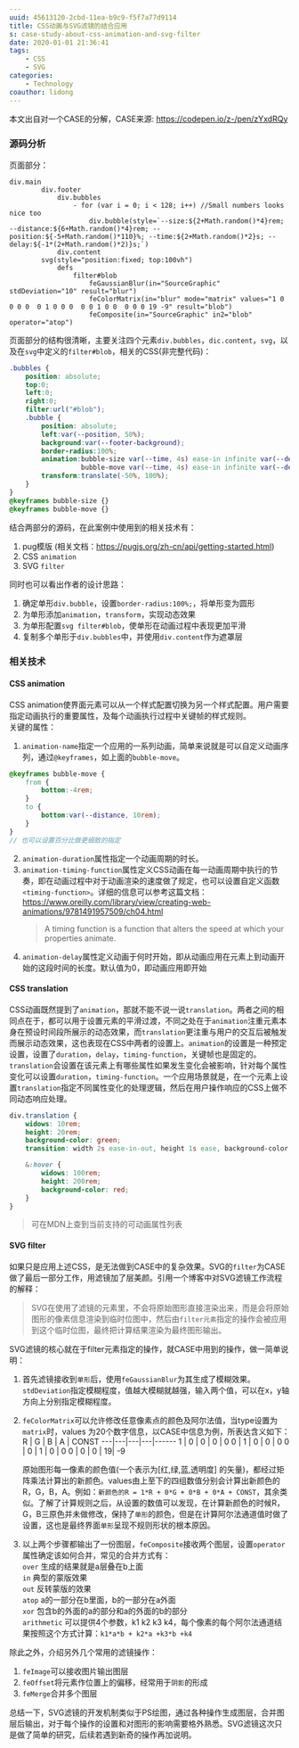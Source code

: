 ```yaml
---
uuid: 45613120-2cbd-11ea-b9c9-f5f7a77d9114
title: CSS动画与SVG滤镜的结合应用
s: case-study-about-css-animation-and-svg-filter
date: 2020-01-01 21:36:41
tags:
    - CSS
    - SVG
categories:
    - Technology
coauthor: lidong
---
```

本文出自对一个CASE的分解，CASE来源: https://codepen.io/z-/pen/zYxdRQy  

### 源码分析
页面部分：
```pug
div.main
        div.footer
            div.bubbles
                - for (var i = 0; i < 128; i++) //Small numbers looks nice too
                    div.bubble(style=`--size:${2+Math.random()*4}rem; --distance:${6+Math.random()*4}rem; --position:${-5+Math.random()*110}%; --time:${2+Math.random()*2}s; --delay:${-1*(2+Math.random()*2)}s;`)
            div.content
        svg(style="position:fixed; top:100vh")
            defs
                filter#blob
                    feGaussianBlur(in="SourceGraphic" stdDeviation="10" result="blur")
                    feColorMatrix(in="blur" mode="matrix" values="1 0 0 0 0  0 1 0 0 0  0 0 1 0 0  0 0 0 19 -9" result="blob")
                    feComposite(in="SourceGraphic" in2="blob" operator="atop")
```
页面部分的结构很清晰，主要关注四个元素`div.bubbles`，`dic.content`，`svg`，以及在`svg`中定义的`filter#blob`，相关的CSS(非完整代码)：  
```scss
.bubbles {
    position: absolute;
    top:0;
    left:0;
    right:0;
    filter:url("#blob");
    .bubble {
        position: absolute;
        left:var(--position, 50%);
        background:var(--footer-background);
        border-radius:100%;
        animation:bubble-size var(--time, 4s) ease-in infinite var(--delay, 0s),
                  bubble-move var(--time, 4s) ease-in infinite var(--delay, 0s);
        transform:translate(-50%, 100%);
    }
}       
@keyframes bubble-size {}
@keyframes bubble-move {}
```
结合两部分的源码，在此案例中使用到的相关技术有：
1. pug模版 (相关文档：https://pugjs.org/zh-cn/api/getting-started.html)
2. CSS `animation`
3. SVG `filter`

同时也可以看出作者的设计思路：
1. 确定单形`div.bubble`，设置`border-radius:100%;`，将单形变为圆形
2. 为单形添加`animation`，`transform`，实现动态效果
3. 为单形配置`svg filter#blob`，使单形在动画过程中表现更加平滑
4. 复制多个单形于`div.bubbles`中，并使用`div.content`作为遮罩层
  
### 相关技术
#### CSS animation
CSS animation使界面元素可以从一个样式配置切换为另一个样式配置。用户需要指定动画执行的重要属性，及每个动画执行过程中关键帧的样式规则。  
关键的属性：  
1. `animation-name`指定一个应用的一系列动画，简单来说就是可以自定义动画序列，通过`@keyframes`，如上面的`bubble-move`。
```scss
@keyframes bubble-move {
    from {
        bottom:-4rem;
    }
    to {
        bottom:var(--distance, 10rem);
    }
}
// 也可以设置百分比做更细致的指定
```
2. `animation-duration`属性指定一个动画周期的时长。
3. `animation-timing-function`属性定义CSS动画在每一动画周期中执行的节奏，即在动画过程中对于动画渲染的速度做了规定，也可以设置自定义函数`<timing-function>`。详细的信息可以参考这篇文档：https://www.oreilly.com/library/view/creating-web-animations/9781491957509/ch04.html
   > A timing function is a function that alters the speed at which your properties animate.
4. `animation-delay`属性定义动画于何时开始，即从动画应用在元素上到动画开始的这段时间的长度。默认值为0，即动画应用即开始

#### CSS translation
CSS动画既然提到了`animation`，那就不能不说一说`translation`。两者之间的相同点在于，都可以用于设置元素的平滑过渡，不同之处在于`animation`注重元素本身在预设时间段所展示的动态效果，而`translation`更注重与用户的交互后被触发而展示动态效果，这也表现在CSS中两者的设置上。`animation`的设置是一种预定设置，设置了`duration`，`delay`，`timing-function`，关键帧也是固定的。`translation`会设置在该元素上有哪些属性如果发生变化会被影响，针对每个属性变化可以设置`duration`，`timing-function`。一个应用场景就是，在一个元素上设置`translation`指定不同属性变化的处理逻辑，然后在用户操作响应的CSS上做不同动态响应处理。  
```scss
div.translation {
    widows: 10rem;
    height: 20rem;
    background-color: green;
    transition: width 2s ease-in-out, height 1s ease, background-color 2ms linear;

    &:hover {
        widows: 100rem;
        height: 200rem;
        background-color: red;
    }
}
```
> 可在MDN上查到当前支持的可动画属性列表

#### SVG filter
如果只是应用上述CSS，是无法做到CASE中的复杂效果。SVG的`filter`为CASE做了最后一部分工作，用滤镜加了层美颜。引用一个博客中对SVG滤镜工作流程的解释：  
>SVG在使用了滤镜的元素里，不会将原始图形直接渲染出来，而是会将原始图形的像素信息渲染到临时位图中，然后由`filter元素`指定的操作会被应用到这个临时位图，最终把计算结果渲染为最终图形输出。  

SVG滤镜的核心就在于filter元素指定的操作，就CASE中用到的操作，做一简单说明：
1. 首先滤镜接收到`单形`后，使用`feGaussianBlur`为其生成了模糊效果。`stdDeviation`指定模糊程度，值越大模糊就越强，输入两个值，可以在x，y轴方向上分别指定模糊程度。
2. `feColorMatrix`可以允许修改任意像素点的颜色及阿尔法值，当type设置为`matrix`时，values 为20个数字信息，以CASE中信息为例，所表达含义如下：  
    R  | G | B | A | CONST
    ---|---|---|---|------
    1  | 0 | 0 | 0 | 0
    0  | 1 | 0 | 0 | 0
    0  | 0 | 1 | 0 | 0
    0  | 0 | 0 | 19| -9  

    原始图形每一像素的颜色值(一个表示为[红,绿,蓝,透明度] 的矢量)，都经过矩阵乘法计算出的新颜色。values由上至下的四组数值分别会计算出新颜色的R，G，B，A。例如：`新颜色的R = 1*R + 0*G + 0*B + 0*A + CONST`，其余类似。了解了计算规则之后，从设置的数值可以发现，在计算新颜色的时候R，G，B三原色并未做修改，保持了`单形`的颜色，但是在计算阿尔法通道值时做了设置，这也是最终界面`单形`呈现不规则形状的根本原因。
3. 以上两个步骤都输出了一份图层，`feComposite`接收两个图层，设置`operator`属性确定该如何合并，常见的合并方式有：  
    `over` 生成的结果就是a层叠在b上面  
    `in` 典型的蒙版效果  
    `out` 反转蒙版的效果  
    `atop` a的一部分在b里面，b的一部分在a外面  
    `xor` 包含b的外面的a的部分和a的外面的b的部分  
    `arithmetic` 可以提供4个参数，k1 k2 k3 k4，每个像素的每个阿尔法通道结果按照这个方式计算：`k1*a*b + k2*a +k3*b +k4`

除此之外，介绍另外几个常用的滤镜操作：  
1. `feImage`可以接收图片输出图层
2. `feOffset`将元素作位置上的偏移，经常用于`阴影`的形成
3. `feMerge`合并多个图层

总结一下，SVG滤镜的开发机制类似于PS绘图，通过各种操作生成图层，合并图层后输出，对于每个操作的设置和对图形的影响需要格外熟悉。SVG滤镜这次只是做了简单的研究，后续若遇到新奇的操作再加说明。
